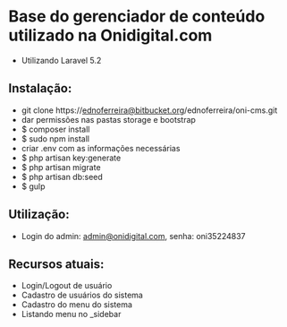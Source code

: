 # Base do gerenciador de conteúdo utilizado na Onidigital.com

- Utilizando Laravel 5.2

## Instalação:
- git clone https://ednoferreira@bitbucket.org/ednoferreira/oni-cms.git
- dar permissões nas pastas storage e bootstrap
- $ composer install
- $ sudo npm install
- criar .env com as informações necessárias
- $ php artisan key:generate
- $ php artisan migrate
- $ php artisan db:seed
- $ gulp

## Utilização:
- Login do admin: admin@onidigital.com, senha: oni35224837

## Recursos atuais:
- Login/Logout de usuário
- Cadastro de usuários do sistema
- Cadastro do menu do sistema
- Listando menu no _sidebar